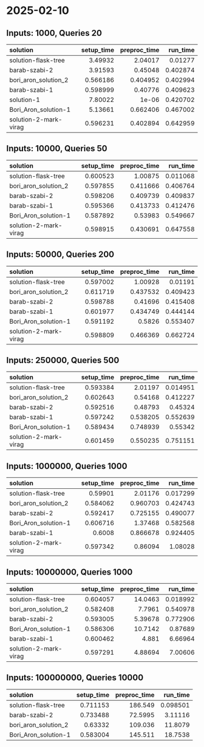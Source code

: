 # 2025-02-10

## Inputs: 1000, Queries 20

| solution              |   setup_time |   preproc_time |   run_time |
|:----------------------|-------------:|---------------:|-----------:|
| solution-flask-tree   |     3.49932  |       2.04017  |   0.01277  |
| barab-szabi-2         |     3.91593  |       0.45048  |   0.402874 |
| bori_aron_solution_2  |     0.566186 |       0.404952 |   0.402994 |
| barab-szabi-1         |     0.598999 |       0.40776  |   0.409623 |
| solution-1            |     7.80022  |       1e-06    |   0.420702 |
| Bori_Aron_solution-1  |     5.13661  |       0.662406 |   0.467002 |
| solution-2-mark-virag |     0.596231 |       0.402894 |   0.642959 |

## Inputs: 10000, Queries 50

| solution              |   setup_time |   preproc_time |   run_time |
|:----------------------|-------------:|---------------:|-----------:|
| solution-flask-tree   |     0.600523 |       1.00875  |   0.011068 |
| bori_aron_solution_2  |     0.597855 |       0.411666 |   0.406764 |
| barab-szabi-2         |     0.598206 |       0.409739 |   0.409837 |
| barab-szabi-1         |     0.595366 |       0.413733 |   0.412476 |
| Bori_Aron_solution-1  |     0.587892 |       0.53983  |   0.549667 |
| solution-2-mark-virag |     0.598915 |       0.430691 |   0.647558 |

## Inputs: 50000, Queries 200

| solution              |   setup_time |   preproc_time |   run_time |
|:----------------------|-------------:|---------------:|-----------:|
| solution-flask-tree   |     0.597002 |       1.00928  |   0.01191  |
| bori_aron_solution_2  |     0.611719 |       0.437532 |   0.409423 |
| barab-szabi-2         |     0.598788 |       0.41696  |   0.415408 |
| barab-szabi-1         |     0.601977 |       0.434749 |   0.444144 |
| Bori_Aron_solution-1  |     0.591192 |       0.5826   |   0.553407 |
| solution-2-mark-virag |     0.598809 |       0.466369 |   0.662724 |

## Inputs: 250000, Queries 500

| solution              |   setup_time |   preproc_time |   run_time |
|:----------------------|-------------:|---------------:|-----------:|
| solution-flask-tree   |     0.593384 |       2.01197  |   0.014951 |
| bori_aron_solution_2  |     0.602643 |       0.54168  |   0.412227 |
| barab-szabi-2         |     0.592516 |       0.48793  |   0.45324  |
| barab-szabi-1         |     0.597242 |       0.538205 |   0.552639 |
| Bori_Aron_solution-1  |     0.589434 |       0.748939 |   0.55342  |
| solution-2-mark-virag |     0.601459 |       0.550235 |   0.751151 |

## Inputs: 1000000, Queries 1000

| solution              |   setup_time |   preproc_time |   run_time |
|:----------------------|-------------:|---------------:|-----------:|
| solution-flask-tree   |     0.59901  |       2.01176  |   0.017299 |
| bori_aron_solution_2  |     0.584062 |       0.960703 |   0.424743 |
| barab-szabi-2         |     0.592417 |       0.725155 |   0.490077 |
| Bori_Aron_solution-1  |     0.606716 |       1.37468  |   0.582568 |
| barab-szabi-1         |     0.6008   |       0.866678 |   0.924405 |
| solution-2-mark-virag |     0.597342 |       0.86094  |   1.08028  |

## Inputs: 10000000, Queries 1000

| solution              |   setup_time |   preproc_time |   run_time |
|:----------------------|-------------:|---------------:|-----------:|
| solution-flask-tree   |     0.604057 |       14.0463  |   0.018992 |
| bori_aron_solution_2  |     0.582408 |        7.7961  |   0.540978 |
| barab-szabi-2         |     0.593005 |        5.39678 |   0.772906 |
| Bori_Aron_solution-1  |     0.586306 |       10.7142  |   0.87689  |
| barab-szabi-1         |     0.600462 |        4.881   |   6.66964  |
| solution-2-mark-virag |     0.597291 |        4.88694 |   7.00606  |

## Inputs: 100000000, Queries 10000

| solution             |   setup_time |   preproc_time |   run_time |
|:---------------------|-------------:|---------------:|-----------:|
| solution-flask-tree  |     0.711153 |       186.549  |   0.098501 |
| barab-szabi-2        |     0.733488 |        72.5995 |   3.11116  |
| bori_aron_solution_2 |     0.63332  |       109.036  |  11.8079   |
| Bori_Aron_solution-1 |     0.583004 |       145.511  |  18.7538   |